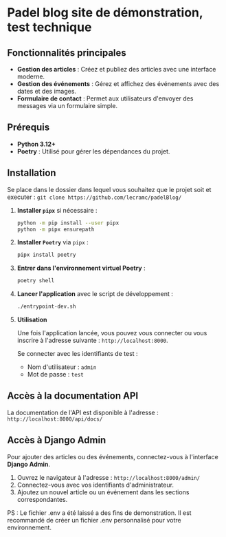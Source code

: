 # Padel blog site de démonstration, test technique

## Fonctionnalités principales

- **Gestion des articles** : Créez et publiez des articles avec une interface moderne.
- **Gestion des événements** : Gérez et affichez des événements avec des dates et des images.
- **Formulaire de contact** : Permet aux utilisateurs d'envoyer des messages via un formulaire simple.

## Prérequis

- **Python 3.12+**
- **Poetry** : Utilisé pour gérer les dépendances du projet.

## Installation

Se place dans le dossier dans lequel vous souhaitez que le projet soit et executer : ```git clone https://github.com/lecramc/padelBlog/```

1. **Installer `pipx`** si nécessaire :

    ```bash
    python -m pip install --user pipx
    python -m pipx ensurepath
    ```

2. **Installer `Poetry`** via `pipx` :

    ```bash
    pipx install poetry
    ```

3. **Entrer dans l'environnement virtuel Poetry** :

    ```bash
    poetry shell
    ```

4. **Lancer l'application** avec le script de développement :

    ```bash
    ./entrypoint-dev.sh
    ```
5. **Utilisation**

   Une fois l'application lancée, vous pouvez vous connecter ou vous inscrire à l'adresse suivante : `http://localhost:8000`.
   
   Se connecter avec les identifiants de test :
   
      - Nom d'utilisateur : `admin`
      - Mot de passe : `test`


## Accès à la documentation API

La documentation de l'API est disponible à l'adresse : `http://localhost:8000/api/docs/`

## Accès à Django Admin

Pour ajouter des articles ou des événements, connectez-vous à l'interface **Django Admin**.

1. Ouvrez le navigateur à l'adresse : `http://localhost:8000/admin/`
2. Connectez-vous avec vos identifiants d'administrateur.
3. Ajoutez un nouvel article ou un événement dans les sections correspondantes.

PS : Le fichier .env a été laissé a des fins de demonstration. Il est recommandé de créer un fichier .env personnalisé pour votre environnement.
